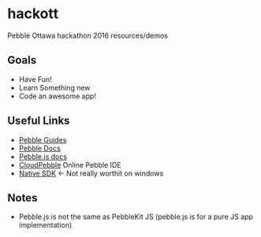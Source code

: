 # hackott
Pebble Ottawa hackathon 2016 resources/demos

## Goals

- Have Fun!
- Learn Something new
- Code an awesome app!

## Useful Links

- [Pebble Guides](https://developer.pebble.com/guides/)
- [Pebble Docs](https://developer.pebble.com/docs/)
- [Pebble.js docs](https://github.com/pebble/pebblejs/blob/master/README.md)
- [CloudPebble](https://cloudpebble.net/ide/) Online Pebble IDE
- [Native SDK](https://developer.pebble.com/sdk/) <- Not really worthit on windows

## Notes
- Pebble.js is not the same as PebbleKit JS (pebble.js is for a pure JS app implementation)
